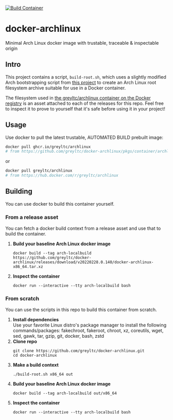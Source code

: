 [![Build Container](https://github.com/greyltc/docker-archlinux/actions/workflows/build_container.yml/badge.svg)](https://github.com/greyltc/docker-archlinux/actions/workflows/build_container.yml)

docker-archlinux
====================
Minimal Arch Linux docker image with trustable, traceable & inspectable origin   

## Intro
This project contains a script, `build-root.sh`, which uses a slightly modified Arch bootstrapping script from [this project](
https://github.com/tokland/arch-bootstrap) to create an Arch Linux root filesystem archive suitable for use in a Docker container.

The filesystem used in [the greyltc/archlinux container on the Docker registry](https://hub.docker.com/r/greyltc/archlinux) is an asset attached to each of the releases for this repo. Feel free to inspect it to prove to yourself that it's safe before using it in your project!

## Usage
Use docker to pull the latest trustable, AUTOMATED BUILD prebuilt image:  
```bash
docker pull ghcr.io/greyltc/archlinux
# from https://github.com/greyltc/docker-archlinux/pkgs/container/archlinux
```
or  
```bash
docker pull greyltc/archlinux
# from https://hub.docker.com/r/greyltc/archlinux
```
## Building
You can use docker to build this container yourself.
### From a release asset
You can fetch a docker build context from a release asset and use that to build the container.
1. **Build your baseline Arch Linux docker image**
    ```
    docker build --tag arch-localbuild https://github.com/greyltc/docker-archlinux/releases/download/v20220228.0.140/docker-archlinux-x86_64.tar.xz
    ```
1. **Inspect the container**
    ```
    docker run --interactive --tty arch-localbuild bash
    ```
### From scratch
You can use the scripts in this repo to build this container from scratch.
1. **Install dependencies**  
Use your favorite Linux distro's package manager to install the following commands/packages: fakechroot, fakeroot, chroot, xz, coreutils, wget, sed, gawk, tar, gzip, git, docker, bash, zstd
1. **Clone repo**  
    ```
    git clone https://github.com/greyltc/docker-archlinux.git
    cd docker-archlinux
    ```
1. **Make a build context**  
    ```
    ./build-root.sh x86_64 out
    ```
1. **Build your baseline Arch Linux docker image**
    ```
    docker build --tag arch-localbuild out/x86_64
    ```
1. **Inspect the container**
    ```
    docker run --interactive --tty arch-localbuild bash
    ```
